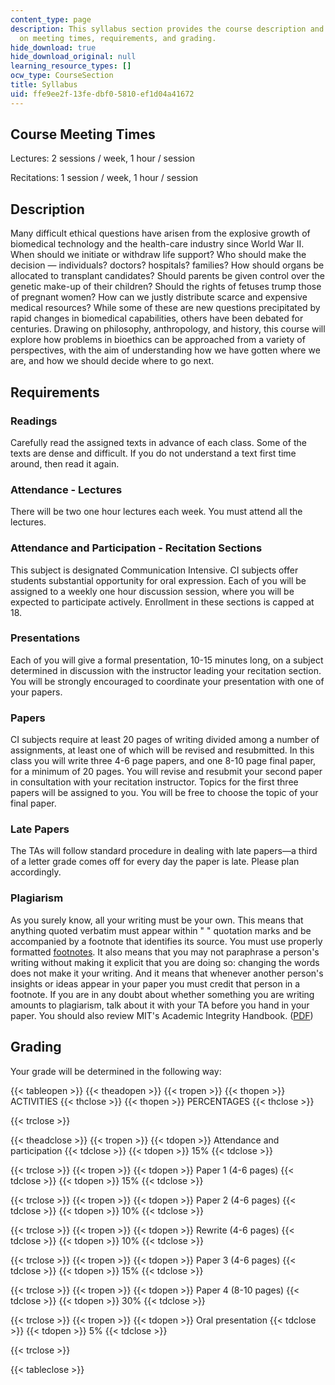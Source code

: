 ```yaml
---
content_type: page
description: This syllabus section provides the course description and information
  on meeting times, requirements, and grading.
hide_download: true
hide_download_original: null
learning_resource_types: []
ocw_type: CourseSection
title: Syllabus
uid: ffe9ee2f-13fe-dbf0-5810-ef1d04a41672
---
```


Course Meeting Times
--------------------

Lectures: 2 sessions / week, 1 hour / session

Recitations: 1 session / week, 1 hour / session

Description
-----------

Many difficult ethical questions have arisen from the explosive growth of biomedical technology and the health-care industry since World War II. When should we initiate or withdraw life support? Who should make the decision — individuals? doctors? hospitals? families? How should organs be allocated to transplant candidates? Should parents be given control over the genetic make-up of their children? Should the rights of fetuses trump those of pregnant women? How can we justly distribute scarce and expensive medical resources? While some of these are new questions precipitated by rapid changes in biomedical capabilities, others have been debated for centuries. Drawing on philosophy, anthropology, and history, this course will explore how problems in bioethics can be approached from a variety of perspectives, with the aim of understanding how we have gotten where we are, and how we should decide where to go next.

Requirements
------------

### Readings

Carefully read the assigned texts in advance of each class. Some of the texts are dense and difficult. If you do not understand a text first time around, then read it again.

### Attendance - Lectures

There will be two one hour lectures each week. You must attend all the lectures.

### Attendance and Participation - Recitation Sections

This subject is designated Communication Intensive. CI subjects offer students substantial opportunity for oral expression. Each of you will be assigned to a weekly one hour discussion session, where you will be expected to participate actively. Enrollment in these sections is capped at 18.

### Presentations

Each of you will give a formal presentation, 10-15 minutes long, on a subject determined in discussion with the instructor leading your recitation section. You will be strongly encouraged to coordinate your presentation with one of your papers.

### Papers

CI subjects require at least 20 pages of writing divided among a number of assignments, at least one of which will be revised and resubmitted. In this class you will write three 4-6 page papers, and one 8-10 page final paper, for a minimum of 20 pages. You will revise and resubmit your second paper in consultation with your recitation instructor. Topics for the first three papers will be assigned to you. You will be free to choose the topic of your final paper.

### Late Papers

The TAs will follow standard procedure in dealing with late papers—a third of a letter grade comes off for every day the paper is late. Please plan accordingly.

### Plagiarism

As you surely know, all your writing must be your own. This means that anything quoted verbatim must appear within " " quotation marks and be accompanied by a footnote that identifies its source. You must use properly formatted [footnotes](http://libguides.mit.edu/citing). It also means that you may not paraphrase a person's writing without making it explicit that you are doing so: changing the words does not make it your writing. And it means that whenever another person's insights or ideas appear in your paper you must credit that person in a footnote. If you are in any doubt about whether something you are writing amounts to plagiarism, talk about it with your TA before you hand in your paper. You should also review MIT's Academic Integrity Handbook. ([PDF](http://web.mit.edu/academicintegrity/handbook/handbook.pdf))

Grading
-------

Your grade will be determined in the following way:

{{< tableopen >}}
{{< theadopen >}}
{{< tropen >}}
{{< thopen >}}
ACTIVITIES
{{< thclose >}}
{{< thopen >}}
PERCENTAGES
{{< thclose >}}

{{< trclose >}}

{{< theadclose >}}
{{< tropen >}}
{{< tdopen >}}
Attendance and participation
{{< tdclose >}}
{{< tdopen >}}
15%
{{< tdclose >}}

{{< trclose >}}
{{< tropen >}}
{{< tdopen >}}
Paper 1 (4-6 pages)
{{< tdclose >}}
{{< tdopen >}}
15%
{{< tdclose >}}

{{< trclose >}}
{{< tropen >}}
{{< tdopen >}}
Paper 2 (4-6 pages)
{{< tdclose >}}
{{< tdopen >}}
10%
{{< tdclose >}}

{{< trclose >}}
{{< tropen >}}
{{< tdopen >}}
Rewrite (4-6 pages)
{{< tdclose >}}
{{< tdopen >}}
10%
{{< tdclose >}}

{{< trclose >}}
{{< tropen >}}
{{< tdopen >}}
Paper 3 (4-6 pages)
{{< tdclose >}}
{{< tdopen >}}
15%
{{< tdclose >}}

{{< trclose >}}
{{< tropen >}}
{{< tdopen >}}
Paper 4 (8-10 pages)
{{< tdclose >}}
{{< tdopen >}}
30%
{{< tdclose >}}

{{< trclose >}}
{{< tropen >}}
{{< tdopen >}}
Oral presentation
{{< tdclose >}}
{{< tdopen >}}
5%
{{< tdclose >}}

{{< trclose >}}

{{< tableclose >}}